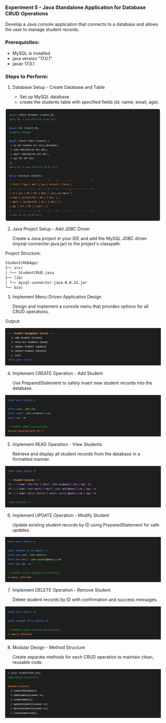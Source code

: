 ### **Experiment 5 - Java Standalone Application for Database CRUD Operations**

Develop a Java console application that connects to a database and allows the user to manage student records.

### Prerequisites:
* MySQL is installed 
* java version "17.0.1"
* javac 17.0.1

### Steps to Perform:

1. Database Setup - Create Database and Table

   * Set up MySQL database
   * create the students table with specified fields (id, name, email, age).

![1761106958455](image/ReadMe/1761106958455.png)

2. Java Project Setup - Add JDBC Driver

   Create a Java project in your IDE and add the MySQL JDBC driver (mysql-connector-java.jar) to the project's classpath.
   
Project Structure:
```
StudentCRUDApp/
├── src/
│ └── StudentCRUD.java
├── lib/
│ └── mysql-connector-java-8.0.33.jar
└── bin/
```

3. Implement Menu-Driven Application Design

   Design and implement a console menu that provides options for all CRUD operations.

Output:

![1761107035651](image/ReadMe/1761107035651.png)

4. Implement CREATE Operation - Add Student

   Use PreparedStatement to safely insert new student records into the database.

![1761107076066](image/ReadMe/1761107076066.png)

5. Implement READ Operation - View Students

   Retrieve and display all student records from the database in a formatted manner.

![1761107107272](image/ReadMe/1761107107272.png)

6. Implement UPDATE Operation - Modify Student

   Update existing student records by ID using PreparedStatement for safe updates.

![1761107142284](image/ReadMe/1761107142284.png)

7. Implement DELETE Operation - Remove Student

   Delete student records by ID with confirmation and success messages.

![1761107185990](image/ReadMe/1761107185990.png)

8. Modular Design - Method Structure

   Create separate methods for each CRUD operation to maintain clean, reusable code.

![1761107256065](image/ReadMe/1761107256065.png)

